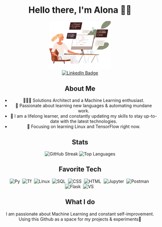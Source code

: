 <div id="header" align="center">
  <h1>Hello there, I'm Alona 👋🏻</h1>
  <img src="icon.png" width="200" />
  <div id="badges">
  <a href="https://www.linkedin.com/in/alona-shapoval/">
    <img src="https://img.shields.io/badge/LinkedIn-blue?style=for-the-badge&logo=linkedin&logoColor=white" alt="LinkedIn Badge"/>
  </a>
</div>
<div id="bio">
  <h2>About Me</h2>
<ul>
    <li> 👩🏼‍💻 Solutions Architect and a Machine Learning enthusiast.</li>
    <li>💫 Passionate about learning new languages & automating mundane work.</li>
    <li>🚀 I am a lifelong learner, and constantly updating my skills to stay up-to-date with the latest technologies.</li>    
    <li>🌱 Focusing on learning Linux and TensorFlow right now.</li>
  </ul>
</div>
  <div id="stats">
  <h2>Stats</h2>
  <img src="https://streak-stats.demolab.com?user=nell-bell95&theme=transparent&fire=EB5454" alt="GitHub Streak"/>
  <img src="https://github-readme-stats.vercel.app/api/top-langs/?username=nell-bell95&layout=compact&theme=vision-friendly-dark" alt="Top Languages"/>
</div>
<h2>Favorite Tech</h2>
<div>
  <img src="https://cdn.jsdelivr.net/gh/devicons/devicon@latest/icons/python/python-original-wordmark.svg" title="Python" alt="Py" width="40" height="40"/>&nbsp;
  <img src="https://cdn.jsdelivr.net/gh/devicons/devicon@latest/icons/tensorflow/tensorflow-original.svg" title="Tensorflow" alt="Tf" width="40" height="40"/>&nbsp;
   <img src="https://cdn.jsdelivr.net/gh/devicons/devicon@latest/icons/linux/linux-original.svg" title="Linux" alt="Linux" width="40" height="40"/>&nbsp;
  <img src="https://cdn.jsdelivr.net/gh/devicons/devicon@latest/icons/azuresqldatabase/azuresqldatabase-original.svg" title="SQL" alt="SQL" width="40" height="40"/>&nbsp;
  <img src="https://cdn.jsdelivr.net/gh/devicons/devicon@latest/icons/css3/css3-original-wordmark.svg" title="CSS" alt="CSS" width="40" height="40"/>&nbsp;
  <img src="https://cdn.jsdelivr.net/gh/devicons/devicon@latest/icons/html5/html5-original-wordmark.svg" title="HTML" alt="HTML" width="40" height="40"/>&nbsp;
  <img src="https://cdn.jsdelivr.net/gh/devicons/devicon@latest/icons/jupyter/jupyter-original.svg" title="Jupyter" alt="Jupyter" width="40" height="40"/>&nbsp;
  <img src="https://cdn.jsdelivr.net/gh/devicons/devicon@latest/icons/postman/postman-original.svg" title="Postman" alt="Postman" width="40" height="40"/>&nbsp;
  <img src='https://cdn.jsdelivr.net/gh/devicons/devicon@master/icons/flask/flask-original.svg' title="Flask" alt="Flask" width="40" height="40"/>&nbsp;
  <img src="https://cdn.jsdelivr.net/gh/devicons/devicon@latest/icons/visualstudio/visualstudio-original.svg" title="VisualStudio" alt="VS" width="40" height="40"/>&nbsp;
  <div>
  <h2>What I do</h2>
   <p>I am passionate about Machine Learning and constant self-improvement. Using this Github as a space for my projects & experiments💫 </p>
<!--
**nell-bell95/nell-bell95** is a ✨ _special_ ✨ repository because its `README.md` (this file) appears on your GitHub profile.

Here are some ideas to get you started:

- 🔭 I’m currently working on ...
- 🌱 I’m currently learning ...
- 👯 I’m looking to collaborate on ...
- 🤔 I’m looking for help with ...
- 💬 Ask me about ...
- 📫 How to reach me: ...
- 😄 Pronouns: ...
- ⚡ Fun fact: ...
-->
